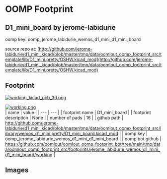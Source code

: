 # OOMP Footprint  
## D1_mini_board  by jerome-labidurie  
  
oomp key: oomp_jerome_labidurie_wemos_d1_mini_d1_mini_board  
  
source repo at: [http://github.com/jerome-labidurie/d1_mini_kicad/blob/master/tmp/data/oomlout_oomp_footprint_src/template/lib/D1_mini.pretty/OSHW.kicad_mod](http://github.com/jerome-labidurie/d1_mini_kicad/blob/master/tmp/data/oomlout_oomp_footprint_src/template/lib/D1_mini.pretty/OSHW.kicad_mod)  
## Footprint  
  
[![working_kicad_pcb_3d.png](working_kicad_pcb_3d_600.png)](working_kicad_pcb_3d.png)  
  
[![working.png](working_600.png)](working.png)  
| name | value | 
| --- | --- | 
| footprint name | D1_mini_board | 
| footprint description | None | 
| number of pads | 16 | 
| github path | http://github.com/jerome-labidurie/d1_mini_kicad/blob/master/tmp/data/oomlout_oomp_footprint_src/library/wemos_d1_mini.pretty/D1_mini_board.kicad_mod | 
| oomp key | oomp_jerome_labidurie_wemos_d1_mini_d1_mini_board | 
| oomp bot github | https://github.com/oomlout/oomlout_oomp_footprint_bot/tree/main/tmp/data/oomlout_oomp_footprint_src/footprints/jerome_labidurie_wemos_d1_mini_d1_mini_board/working | 
## Images  
